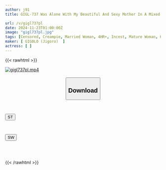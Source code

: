 ```yaml
---
author: j91
title: GIGL-737 Was Alone With My Beautiful And Sexy Mother In A Mixed Bath... I Saw Her Naked Body In The Mixed Bath Alone, And My Feelings For My Mother That I Had Been Holding Back Exploded, And I Sucked On Her Breasts In A Frenzy. This Is The Memory Of Our Hot Spring Trip.

url: /v/gigl737pl
date: 2024-11-23T01:00:00Z
image: "gigl737pl.jpg"
tags: [Censored, Creampie, Married Woman, 4HR+, Incest, Mature Woman, Hot Spring	]
maker: [ GIGOLO (Jigoro)  ]
actress: [ ]
---
```



{{< rawhtml >}}

<div class="video" data-videoid="84Zr7egzgecY4A">
    <a href="javascript:;">
        <img src="/v/gigl737pl/gigl737pl.jpg" width="WIDTH" height="HEIGHT" alt="gigl737pl.mp4" loading="lazy">
    </a>
</div>

<script type="text/javascript" src="https://j91.asia/asset/on-demand-st.js"></script>

<br>
  <link rel="stylesheet" href="https://j91.asia/asset/bs5.css">
  
  <center>
  <button class="btn btn-primary" type="button" data-bs-toggle="collapse" data-bs-target=".multi-collapse" aria-expanded="false" aria-controls="multiCollapseExample1 multiCollapseExample2"><h2>Download</h2></button></center>
</p>
<div class="row">
  <div class="col">
    <div class="collapse multi-collapse" id="multiCollapseExample1">
      <div class="card card-body">
	      	      <br>
<div class="buttons">  
<p><a href="/v/gigl737pl/st.html" target="_blank"><button class="btn-hover color-3"><i class="fa fa-download"></i> ST</button></a></p></div>
    </div>
  </div>
</div>
  <div class="col">
    <div class="collapse multi-collapse" id="multiCollapseExample2">
      <div class="card card-body">
	      <br>
<div class="buttons">
<p><a href="/v/gigl737pl/sw.html" target="_blank"><button class="btn-hover color-2"><i class="fa fa-download"></i> SW</button></a></p></div>
<br><br>
      </div>
    </div>
  </div>
</div>

{{< /rawhtml >}}